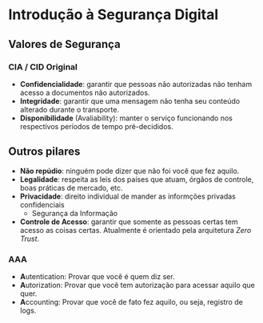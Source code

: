# Introdução à Segurança Digital

## Valores de Segurança

###  CIA / CID Original
- **Confidencialidade**: garantir que pessoas não autorizadas não tenham acesso a documentos não autorizados.
- **Integridade**: garantir que uma mensagem não tenha seu conteúdo alterado durante o transporte.
- **Disponibilidade** (Avaliability): manter o serviço funcionando nos respectivos períodos de tempo pré-decididos.

## Outros pilares
- **Não repúdio**: ninguém pode dizer que não foi você que fez aquilo.
- **Legalidade**: respeita as leis dos países que atuam, órgãos de controle, boas práticas de mercado, etc.
- **Privacidade**: direito individual de mander as informções privadas confidenciais
    - Segurança da Informação
- **Controle de Acesso**: garantir que somente as pessoas certas tem acesso as coisas certas. Atualmente é orientado pela arquitetura *Zero Trust*.

### AAA
- **A**utentication: Provar que você é quem diz ser.
- **A**utorization: Provar que você tem autorização para acessar aquilo que quer.
- **A**ccounting: Provar que você de fato fez aquilo, ou seja, registro de logs.
